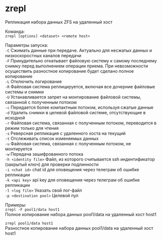 # zrepl
Репликация набора данных ZFS на удаленный хост

Команда:  
`zrepl [options] <dataset> <remote host>`  

Параметры запуска:  
`-C` Сжимать данные при передаче. Актуально для несжатых данных и низкоскоростных каналов передачи  
`-F` Принудительно откатывает файловую систему к самому последнему снимку перед выполнением операции приема. При невозможности осуществить разностное копирование будет сделано полное копирование  
`-L` Отключить логирование  
`-R` Файловая система реплицируется, включая все дочерние файловые системы и снимки  
`-U` Устанавливается запрет на монтирование файловой системы, связанной с полученным потоком  
`-c` Передается более компактным потоком, используя сжатые данные  
`-d` Удалить снимки в целевой файловой системе, отсутствующие в исходной  
`-r` Файловая система, связанная с полученным потоком, переводится в режим только для чтения  
`-s` Реверсная репликация с удаленного хоста на текущий  
`-t` Отслеживать список изменяемых данных  
`-u` Файловая система, связанная с полученным потоком, не монтируется  
`-w` Передача зашифрованного потока  
`-h <identity file>` Файл, из которого считывается ssh индентификатор (закрытый ключ) для проверки подлинности  
`-i <chat id>` chat id для оповещения через телеграм об ошибке репликации  
`-k <api key>` api key для оповещения через телеграм об ошибке репликации  
`-l <log file>` Указать свой лог-файл  
`-p <destination pool>` Целевой пул  
  
Примеры:  
`zrepl -F pool1/data host1`  
Полное копирование набора данных pool1/data на удаленный хост host1  
  
`zrepl pool1/data host1`  
Разностное копирование набора данных pool1/data на удаленный хост host1  
